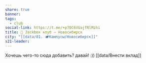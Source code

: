 ```yaml
---
share: true
banner: 
tags:
  - club
social-link: https://t.me/+p7OC6VUajfRlMzhi
title: 🥡 Jackbox клуб – Новосибирск
city: "[[data/01. 🏕️Кампусы/Новосибирск]]"
s21-leader: 
---
```


Хочешь чего-то сюда добавить? давай! :))
[[data/Внести вклад]]